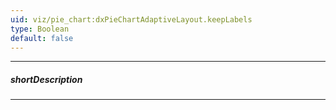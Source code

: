 ```yaml
---
uid: viz/pie_chart:dxPieChartAdaptiveLayout.keepLabels
type: Boolean
default: false
---
```

---
##### shortDescription
<!-- Description goes here -->

---
